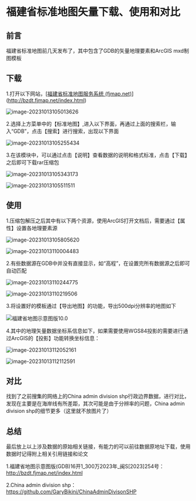 # 福建省标准地图矢量下载、使用和对比

## 前言

福建省标准地图前几天发布了，其中包含了GDB的矢量地理要素和ArcGIS mxd制图模板



## 下载

1.打开以下网站，[[福建省标准地图服务系统 (fjmap.net)](http://bzdt.fjmap.net/index.html)](http://bzdt.fjmap.net/index.html)

![image-20231013105013626](https://gitee.com/zbhgis/pic/raw/master/blog/image-20231013105013626.png)

2.选择上方菜单中的【标准地图】,进入以下界面，再通过上面的搜索栏，输入“GDB”，点击【搜索】进行搜索，出现以下界面

![image-20231013105255434](https://gitee.com/zbhgis/pic/raw/master/blog/image-20231013105255434.png)

3.在该模块中，可以通过点击【说明】查看数据的说明和格式标准，点击【下载】之后即可下载rar压缩包

![image-20231013105343173](https://gitee.com/zbhgis/pic/raw/master/blog/image-20231013105343173.png)

![image-20231013105511511](https://gitee.com/zbhgis/pic/raw/master/blog/image-20231013105511511.png)

## 使用

1.压缩包解压之后其中有以下两个资源，使用ArcGIS打开文档后，需要通过【属性】设置各地理要素源

![image-20231013105805620](https://gitee.com/zbhgis/pic/raw/master/blog/image-20231013105805620.png)

![image-20231013110004483](https://gitee.com/zbhgis/pic/raw/master/blog/image-20231013110004483.png)

2.有些数据源在GDB中并没有直接显示，如“高程”，在设置完所有数据源之后即可自动匹配

![image-20231013110244775](https://gitee.com/zbhgis/pic/raw/master/blog/image-20231013110244775.png)

![image-20231013110219506](https://gitee.com/zbhgis/pic/raw/master/blog/image-20231013110219506.png)

3.将设置好的模板通过【导出地图】的功能，导出500dpi分辨率的地图如下

![福建省地图示意图版10.0](https://gitee.com/zbhgis/pic/raw/master/blog/%E7%A6%8F%E5%BB%BA%E7%9C%81%E5%9C%B0%E5%9B%BE%E7%A4%BA%E6%84%8F%E5%9B%BE%E7%89%8810.0.jpg)

4.其中的地理矢量数据坐标系信息如下，如果需要使用WGS84投影的需要进行通过ArcGIS的【投影】功能转换坐标信息：

![image-20231013112052161](https://gitee.com/zbhgis/pic/raw/master/blog/image-20231013112052161.png)

![image-20231013112112591](https://gitee.com/zbhgis/pic/raw/master/blog/image-20231013112112591.png)

## 对比

找到了之前搜集的网络上的China admin division shp行政边界数据，进行对比，发现在主要是在海岸线有所差距，其次可能是由于分辨率的问题，China admin division shp的细节更多（这里就不放图片了）



## 总结

最后放上以上涉及数据的原始相关链接，有能力的可以前往数据原地址下载，使用数据时记得附上相关引用链接和论文

1.福建省地图示意图版(GDB)16开1_300万2023年_闽S[2023]254号：http://bzdt.fjmap.net/index.html

2.China admin division shp：https://github.com/GaryBikini/ChinaAdminDivisonSHP

<!-- ##{"timestamp":1697148000}## -->